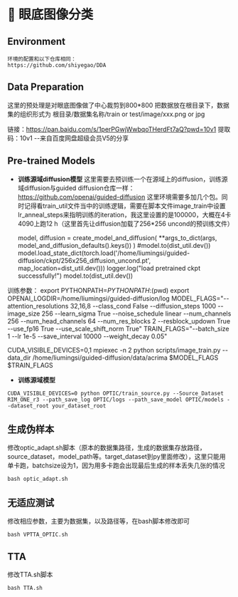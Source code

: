 # :page_facing_up: 眼底图像分类


<div align="center">
  
</div>

## Environment
```
环境的配置和以下仓库相同：
https://github.com/shiyegao/DDA
```

## Data Preparation
这里的预处理是对眼底图像做了中心裁剪到800*800
把数据放在根目录下，数据集的组织形式为   根目录/数据集名称/train or test/image/xxx.png or jpg

链接：https://pan.baidu.com/s/1perPGwjWwbqoTHerdFt7aQ?pwd=10v1 
提取码：10v1 
--来自百度网盘超级会员V5的分享

## Pre-trained Models

* **训练源域diffusion模型**
这里需要去预训练一个在源域上的diffusion，训练源域diffusion与guided diffusion仓库一样：
https://github.com/openai/guided-diffusion
这里环境需要多加几个包。同时记得看train_util文件当中的训练逻辑，需要在脚本文件image_train中设置lr_anneal_steps来指明训练的iteration，我这里设置的是100000，大概在4卡4090上跑12 h（这里首先让diffusion加载了256*256 uncond的预训练文件）
    
    
    model, diffusion = create_model_and_diffusion(
        **args_to_dict(args, model_and_diffusion_defaults().keys())
    )
    #model.to(dist_util.dev())
    model.load_state_dict(torch.load('/home/liumingsi/guided-diffusion/ckpt/256x256_diffusion_uncond.pt', map_location=dist_util.dev()))
    logger.log("load pretrained ckpt successfully!")
    model.to(dist_util.dev())


训练参数：
export PYTHONPATH=$PYTHONPATH:$(pwd)
export OPENAI_LOGDIR=/home/liumingsi/guided-diffusion/log
MODEL_FLAGS="--attention_resolutions 32,16,8 --class_cond False --diffusion_steps 1000 --image_size 256 --learn_sigma True --noise_schedule linear --num_channels 256 --num_head_channels 64 --num_res_blocks 2 --resblock_updown True --use_fp16 True --use_scale_shift_norm True"
TRAIN_FLAGS="--batch_size 1 --lr 1e-5 --save_interval 10000 --weight_decay 0.05"

CUDA_VISIBLE_DEVICES=0,1 mpiexec -n 2 python scripts/image_train.py --data_dir /home/liumingsi/guided-diffusion/data/acrima $MODEL_FLAGS $TRAIN_FLAGS



* **训练源域模型**
```
CUDA_VISIBLE_DEVICES=0 python OPTIC/train_source.py --Source_Dataset RIM_ONE_r3 --path_save_log OPTIC/logs --path_save_model OPTIC/models --dataset_root your_dataset_root
```

## 生成伪样本
修改optic_adapt.sh脚本（原本的数据集路径，生成的数据集存放路径，source_dataset，model_path等。target_dataset到py里面修改），这里只能用单卡跑，batchsize设为1，因为用多卡跑会出现最后生成的样本丢失几张的情况
```
bash optic_adapt.sh

```
## 无适应测试
修改相应参数，主要为数据集，以及路径等，在bash脚本修改即可
```
bash VPTTA_OPTIC.sh

```

## TTA
修改TTA.sh脚本
```
bash TTA.sh

```
